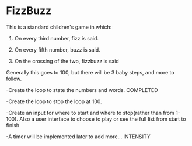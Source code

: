 # FizzBuzz

This is a standard children's game in which:

1) On every third number, fizz is said.

2) On every fifth number, buzz is said.

3) On the crossing of the two, fizzbuzz is said


Generally this goes to 100, but there will be 3 baby steps, and more to follow. 

-Create the loop to state the numbers and words. COMPLETED

-Create the loop to stop the loop at 100.

-Create an input for where to start and where to stop(rather than from 1-100). Also a user interface to choose to play or see the full list from start to finish

-A timer will be implemented later to add more... INTENSITY

